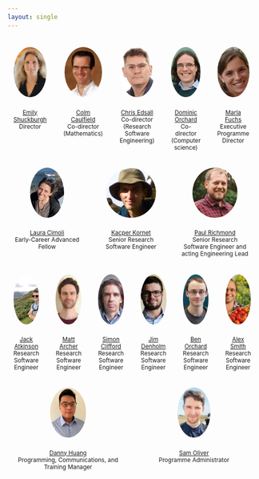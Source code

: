 ```yaml
---
layout: single
---
```


<style>
#container {
  display: flex;
  margin: 0px;
  }
.person
{
 flex: 1;
  float:left;
  padding: 1em;
  margin-right: 10px;
  margin-top: 10px;
  text-align:center;
  font-size: smaller;
  }
.person img {
  object-fit: cover;
  border-radius: 50%;
  clear: right;
  display: block;
  margin: auto;
  margin-bottom: 2em;
  height: 100px;
}
span.role {
  display: block;
}
</style>

<!--<h3>Leadership</h3> -->
<div id="container">

<div class="person">
<a href="https://www.cisl.cam.ac.uk/directory/emily-shuckburgh">
<img src="/assets/images/emily-shuckburgh.jpeg" description="Emily Shuckburgh portrait photo" />
Emily Shuckburgh
</a>
<span class='role'>Director</span>
</div>

<div class="person">
<a href="http://www.damtp.cam.ac.uk/person/cpc12">
<img src="/assets/images/colm-caulfield.jpeg" description="Colm Caulfield portrait photo"  />
Colm Caulfield</a>
<span class='role'>Co-director (Mathematics)</span>
</div>

<div class="person">
<a href="https://www.hpc.cam.ac.uk/about-team-christopher-edsall">
<img src="/assets/images/chris-edsall.jpeg" description="Chris Edsall portrait photo"  />
Chris Edsall</a>
<span class='role'>Co-director (Research Software Engineering)</span>
</div>

<div class="person">
<a href="http://dorchard.github.io">
<img src="/assets/images/dominic-orchard.jpeg" description="Dominic Orchard portrait photo"  />
Dominic Orchard</a>
<span class='role'>Co-director (Computer science)</span>
</div>


<div class="person">
<a href="">
<img src="/assets/images/marla_fuchs.jpeg" description="Marla Fuchs portrait photo"  />
Marla Fuchs</a>
<span class='role'>Executive Programme Director</span>
</div>
</div>

<!--<h3>Early-Career Advanced Fellows</h3>-->

<div id="container">
<div class="person">
<a href="">
<img src="/assets/images/laura-cimoli.png" description="Laura Cimoli portrait photo"  />
Laura Cimoli</a>
<span class='role'>Early-Career Advanced Fellow</span>
</div>

<div class="person">
<a href="">
<img src="/assets/images/kacper-kornet.jpeg" description="Kacper Kornet portrait photo" />
Kacper Kornet
</a>
<span class='role'>Senior Research Software Engineer</span>
</div>

<div class="person">
<a href="">
<img src="/assets/images/paul-richmond.png" description="Paul Richmond portrait photo" />
Paul Richmond
</a>
<span class='role'>Senior Research Software Engineer and acting Engineering Lead</span>
</div>
</div>

<div id="container">
<div class="person">
<a href="">
<img src="/assets/images/jack-atkinson.jpeg" description="Jack Atkinson portrait photo" />
Jack Atkinson</a>
<span class='role'>Research Software Engineer</span>
</div>


<div class="person">
<a href="">
<img src="/assets/images/matt-archer.png" class='portrait'  description="Matt Archer portrait photo" />
Matt Archer</a>
<span class='role'>Research Software Engineer</span>
</div>



<div class="person">
<a href="">
<img src="/assets/images/simon-clifford.jpg" description="Simon Clifford portrait photo" />
Simon Clifford</a>
<span class='role'>Research Software Engineer</span>
</div>

<div class="person">
<a href="">
<img src="/assets/images/jim-denholm.png" description="Jim Denholm portrait photo" />
Jim Denholm</a>
<span class='role'>Research Software Engineer</span>
</div>

<div class="person">
<a href="">
<img src="/assets/images/ben-orchard.png" class='portrait'  description="Ben Orchard portrait photo" />
Ben Orchard</a>
<span class='role'>Research Software Engineer</span>
</div>


<div class="person">
<a href="">
<img src="/assets/images/alex-smith.png" class='portrait' description="Alex Smith portrait photo" />
Alex Smith</a>
<span class='role'>Research Software Engineer</span>
</div>


</div>

<!--<h3>Programme</h3>-->
<div id="container">
<div class="person">
<a href="">
<img src="/assets/images/danny-huang.jpeg" description="Danny Huang portrait photo" />
Danny Huang
</a>
<span class='role'>Programming, Communications, and Training Manager</span>
</div>

<div class="person">
<a href="">
<img src="/assets/images/sam-oliver.png" description="Sam Oliver portrait photo" />
Sam Oliver
</a>
<span class='role'>Programme Administrator</span>
</div>

</div>
